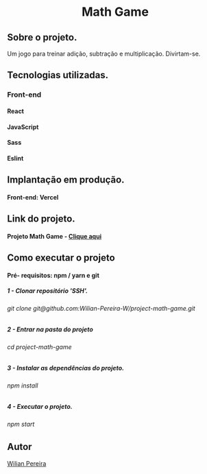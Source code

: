 <h1 align="center">Math Game</h1>

<h2>Sobre o projeto.</h2>

<p>Um jogo para treinar adição, subtração e multiplicação. Divirtam-se.<p>
  
<h2>Tecnologias utilizadas.</h2>
<h3>Front-end</h3>

<h4>React</h4>
<h4>JavaScript</h4>
<h4>Sass</h4>
<h4>Eslint</h4>

<h2>Implantação em produção.</h2>

<h4>Front-end: Vercel</h4>

<h2>Link do projeto.</h2>

<h4>Projeto Math Game - 
<a href="https://math-game-wilian-pereira-w.vercel.app/">Clique aqui</a>
</h4>

<h2>Como executar o projeto</h2>

<h4>Pré- requisitos: npm / yarn e git</h4>

<h5>1 - Clonar repositório 'SSH'.</h5>

<h6>git clone git@github.com:Wilian-Pereira-W/project-math-game.git</h6>

<h5>2 - Entrar na pasta do projeto</h5>

<h6>cd project-math-game</h6>

<h5>3 - Instalar as dependências do projeto.</h5>

<h6>npm install</h6>

<h5>4 - Executar o projeto.</h5>

<h6>npm start</h6>

<h2>Autor</h2>

<a href="https://www.linkedin.com/in/pereira-wilian/">Wilian Pereira</a>
